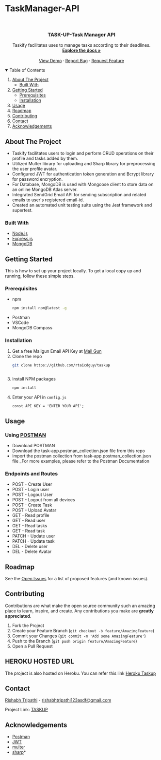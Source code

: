 # TaskManager-API

<!-- PROJECT LOGO -->
<br />
<p align="center">

  <h3 align="center">TASK-UP-Task Manager API</h3>

  <p align="center">
    Taskify facilitates uses to manage tasks according to their deadlines.
    <br />
    <a href="https://github.com/rtaicdguy/taskup/blob/main/README.md"><strong>Explore the docs »</strong></a>
    <br />
    <br />
    <a href="https://github.com/rtaicdguy/taskup/blob/main/README.md#usage">View Demo</a>
    ·
    <a href="https://github.com/rtaicdguy/taskup/issues">Report Bug</a>
    ·
    <a href="https://github.com/rtaicdguy/taskup/issues">Request Feature</a>
  </p>
</p>



<!-- TABLE OF CONTENTS -->
<details open="open">
  <summary>Table of Contents</summary>
  <ol>
    <li>
      <a href="#about-the-project">About The Project</a>
      <ul>
        <li><a href="#built-with">Built With</a></li>
      </ul>
    </li>
    <li>
      <a href="#getting-started">Getting Started</a>
      <ul>
        <li><a href="#prerequisites">Prerequisites</a></li>
        <li><a href="#installation">Installation</a></li>
      </ul>
    </li>
    <li><a href="#usage">Usage</a></li>
    <li><a href="#roadmap">Roadmap</a></li>
    <li><a href="#contributing">Contributing</a></li>
    <li><a href="#contact">Contact</a></li>
    <li><a href="#acknowledgements">Acknowledgements</a></li>
  </ol>
</details>



<!-- ABOUT THE PROJECT -->
## About The Project

* Taskify facilitates users to login and perform CRUD operations on their profile and tasks added by them.
* Utilized Multer library for uploading and Sharp library for preprocessing the user profile avatar.
* Configured JWT for authentication token generation and Bcrypt library for password encryption.
* For Database, MongoDB is used with Mongoose client to store data on an online MongoDB Atlas server.
* Integrated SendGrid Email API for sending subscription and related emails to user's registered email-id.
* Created an automated unit testing suite using the Jest framework and supertest.



### Built With
* [Node.js](https://nodejs.org/en/)
* [Express.js](https://expressjs.com/)
* [MongoDB](https://www.mongodb.com/)



<!-- GETTING STARTED -->
## Getting Started

This is how to set up your project locally.
To get a local copy up and running, follow these simple steps.

### Prerequisites

* npm
  ```sh
  npm install npm@latest -g
  ```
* Postman
* VSCode
* MongoDB Compass


### Installation

1. Get a free Mailgun Email API Key at [Mail Gun](https://www.mailgun.com/)
2. Clone the repo
   ```sh
   git clone https://github.com/rtaicdguy/taskup
  
   ```
3. Install NPM packages
   ```sh
   npm install
   ```
4. Enter your API in `config.js`
   ```JS
   const API_KEY = 'ENTER YOUR API';
   ```
   
<!-- USAGE EXAMPLES -->
## Usage

### Using [POSTMAN](https://www.postman.com/)
* Download POSTMAN 
* Download the task-app.postman_collection.json file from this repo
* Import the postman collection from task-app.postman_collection.json file
_For more examples, please refer to the Postman Documentation


### Endpoints and Routes
* POST - Create User
* POST - Login user
* POST - Logout User
* POST - Logout from all devices
* POST - Create Task
* POST - Upload Avatar
* GET - Read profile
* GET - Read user
* GET - Read tasks
* GET - Read task
* PATCH - Update user
* PATCH - Update task
* DEL - Delete user
* DEL - Delete Avatar


<!-- ROADMAP -->
## Roadmap

See the [Open Issues](https://github.com/rtaicdguy/taskup/issues) for a list of proposed features (and known issues).



<!-- CONTRIBUTING -->
## Contributing

Contributions are what make the open source community such an amazing place to learn, inspire, and create. Any contributions you make are **greatly appreciated**.

1. Fork the Project
2. Create your Feature Branch (`git checkout -b feature/AmazingFeature`)
3. Commit your Changes (`git commit -m 'Add some AmazingFeature'`)
4. Push to the Branch (`git push origin feature/AmazingFeature`)
5. Open a Pull Request


## HEROKU HOSTED URL

The project is also hosted on Heroku. You can refer this link
[Heroku Taskup](https://rt-taskup.herokuapp.com)

<!-- CONTACT -->
## Contact

[Rishabh Tripathi](https://github.com/rtaicdguy) - rishabhtripathi123asdf@gmail.com

Project Link: [TASKUP](https://github.com/rtaicdguy/taskup)



<!-- ACKNOWLEDGEMENTS -->
## Acknowledgements
* [Postman](https://www.postman.com/)
* [JWT](https://www.npmjs.com/package/jsonwebtoken)
* [multer](https://www.npmjs.com/package/multer)
* [sharp](https://www.npmjs.com/package/sharp)*

